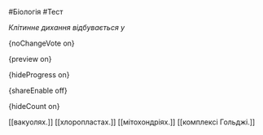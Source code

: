 #Біологія #Тест

*Клітинне дихання відбувається у*

{noChangeVote on}

{preview on}

{hideProgress on}

{shareEnable off}

{hideCount on}

[[вакуолях.]]
[[хлоропластах.]]
[[мітохондріях.]]
[[комплексі Гольджi.]]
